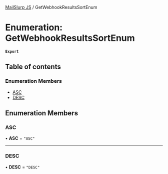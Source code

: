[MailSlurp JS](../README.md) / GetWebhookResultsSortEnum

# Enumeration: GetWebhookResultsSortEnum

**`Export`**

## Table of contents

### Enumeration Members

- [ASC](GetWebhookResultsSortEnum.md#asc)
- [DESC](GetWebhookResultsSortEnum.md#desc)

## Enumeration Members

### ASC

• **ASC** = ``"ASC"``

___

### DESC

• **DESC** = ``"DESC"``
